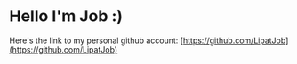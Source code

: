 # Hello I'm Job :)
Here's the link to my personal github account: [https://github.com/LipatJob](https://github.com/LipatJob)
